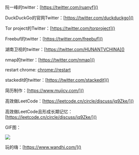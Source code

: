 阮一峰的twitter：[https://twitter.com/ruanyf]()

DuckDuckGo的官网Twitter：[https://twitter.com/duckduckgo]()

Tor project的Twitter：[https://twitter.com/torproject]()

Freebuf的twitter：[https://twitter.com/freebuf]()

湖南卫视的twitter：[https://twitter.com/HUNANTVCHINA]()

nmap的twitter：[https://twitter.com/nmap]()

restart chrome: [chrome://restart]()

stackedit的twitter：[https://twitter.com/stackedit]()

简历制作：[https://www.mujicv.com/]()

高效做LeetCode：[https://leetcode.cn/circle/discuss/jq9Zke/]()

高效做LeetCode且形成长期记忆：[https://leetcode.cn/circle/discuss/jq9Zke/]()

GIF图：

![](https://tva1.sinaimg.cn/large/007S8ZIlgy1gexv7af86fg309w05khdv.gif)

玩的嗨：[https://www.wandhi.com/]()